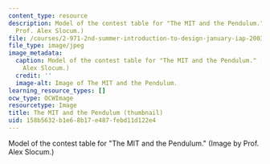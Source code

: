 ```yaml
---
content_type: resource
description: Model of the contest table for "The MIT and the Pendulum." (Image by
  Prof. Alex Slocum.)
file: /courses/2-971-2nd-summer-introduction-to-design-january-iap-2003/158b5632b1e68b17e487febd11d122e4_2-971iap03-th.jpg
file_type: image/jpeg
image_metadata:
  caption: Model of the contest table for "The MIT and the Pendulum." (Image by Prof.
    Alex Slocum.)
  credit: ''
  image-alt: Image of The MIT and the Pendulum.
learning_resource_types: []
ocw_type: OCWImage
resourcetype: Image
title: The MIT and the Pendulum (thumbnail)
uid: 158b5632-b1e6-8b17-e487-febd11d122e4
---
```

Model of the contest table for "The MIT and the Pendulum." (Image by Prof. Alex Slocum.)

